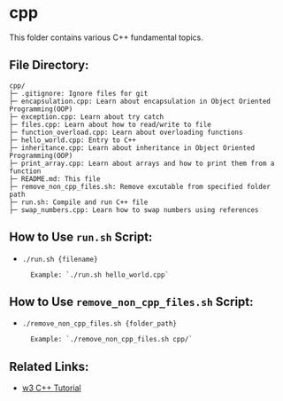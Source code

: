 # cpp
This folder contains various C++ fundamental topics.

## File Directory:
```
cpp/
├─ .gitignore: Ignore files for git
├─ encapsulation.cpp: Learn about encapsulation in Object Oriented Programming(OOP)
├─ exception.cpp: Learn about try catch
├─ files.cpp: Learn about how to read/write to file
├─ function_overload.cpp: Learn about overloading functions
├─ hello_world.cpp: Entry to C++
├─ inheritance.cpp: Learn about inheritance in Object Oriented Programming(OOP)
├─ print_array.cpp: Learn about arrays and how to print them from a function
├─ README.md: This file
├─ remove_non_cpp_files.sh: Remove excutable from specified folder path
├─ run.sh: Compile and run C++ file
├─ swap_numbers.cpp: Learn how to swap numbers using references
```

## How to Use `run.sh` Script:
- `./run.sh {filename}`

        Example: `./run.sh hello_world.cpp`

## How to Use `remove_non_cpp_files.sh` Script:
- `./remove_non_cpp_files.sh {folder_path}`

        Example: `./remove_non_cpp_files.sh cpp/`

## Related Links:
- [w3 C++ Tutorial](https://www.w3schools.com/cpp/default.asp)